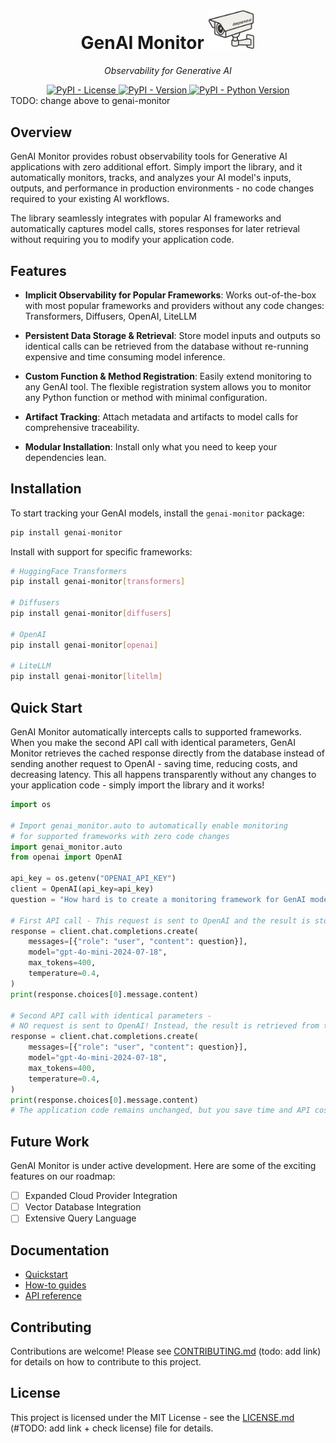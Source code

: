 <div align="center">

<h1>GenAI Monitor <img src="genai_monitor_logo.png" alt="GenAI Monitor Logo" width="75"/>
</h1>

<p align="center">
  <em size="">Observability for Generative AI</em>
</p>

</div>





<div align="center">

<a href="https://pypi.org/project/ragbits" target="_blank">
  <img alt="PyPI - License" src="https://img.shields.io/pypi/l/ragbits">
</a>

<a href="https://pypi.org/project/ragbits" target="_blank">
  <img alt="PyPI - Version" src="https://img.shields.io/pypi/v/ragbits">
</a>

<a href="https://pypi.org/project/ragbits" target="_blank">
  <img alt="PyPI - Python Version" src="https://img.shields.io/pypi/pyversions/ragbits">
</a>

</div>
TODO: change above to genai-monitor

## Overview

GenAI Monitor provides robust observability tools for Generative AI applications with zero additional effort. Simply import the library, and it automatically monitors, tracks, and analyzes your AI model's inputs, outputs, and performance in production environments - no code changes required to your existing AI workflows.

The library seamlessly integrates with popular AI frameworks and automatically captures model calls, stores responses for later retrieval without requiring you to modify your application code.


## Features

- **Implicit Observability for Popular Frameworks**: Works out-of-the-box with
most popular frameworks and providers without any code changes: Transformers, Diffusers, OpenAI, LiteLLM

- **Persistent Data Storage & Retrieval**: Store model inputs and outputs so identical calls can be retrieved from the database without re-running expensive and time consuming model inference.

- **Custom Function & Method Registration**: Easily extend monitoring to any GenAI tool. The flexible registration system allows you to monitor any Python function or method with minimal configuration.

- **Artifact Tracking**: Attach metadata and artifacts to model calls for comprehensive traceability.
- **Modular Installation**: Install only what you need to keep your dependencies lean.



## Installation
To start tracking your GenAI models, install the `genai-monitor` package:

```sh
pip install genai-monitor
```

Install with support for specific frameworks:

```sh
# HuggingFace Transformers
pip install genai-monitor[transformers]

# Diffusers
pip install genai-monitor[diffusers]

# OpenAI
pip install genai-monitor[openai]

# LiteLLM
pip install genai-monitor[litellm]
```


## Quick Start


GenAI Monitor automatically intercepts calls to supported frameworks. When you make the second API call with identical parameters, GenAI Monitor retrieves the cached response directly from the database instead of sending another request to OpenAI - saving time, reducing costs, and decreasing latency. This all happens transparently without any changes to your application code - simply import the library and it works!


```python
import os

# Import genai_monitor.auto to automatically enable monitoring
# for supported frameworks with zero code changes
import genai_monitor.auto
from openai import OpenAI

api_key = os.getenv("OPENAI_API_KEY")
client = OpenAI(api_key=api_key)
question = "How hard is to create a monitoring framework for GenAI models?"

# First API call - This request is sent to OpenAI and the result is stored in the database
response = client.chat.completions.create(
    messages=[{"role": "user", "content": question}],
    model="gpt-4o-mini-2024-07-18",
    max_tokens=400,
    temperature=0.4,
)
print(response.choices[0].message.content)

# Second API call with identical parameters -
# NO request is sent to OpenAI! Instead, the result is retrieved from the local database
response = client.chat.completions.create(
    messages=[{"role": "user", "content": question}],
    model="gpt-4o-mini-2024-07-18",
    max_tokens=400,
    temperature=0.4,
)
print(response.choices[0].message.content)
# The application code remains unchanged, but you save time and API costs
```

## Future Work
GenAI Monitor is under active development. Here are some of the exciting features on our roadmap:

- [ ] Expanded Cloud Provider Integration
- [ ] Vector Database Integration
- [ ] Extensive Query Language

## Documentation

* [Quickstart](./quickstart/auto_mode.md)
* [How-to guides](./index.md)
* [API reference](./api_reference/index.md)

## Contributing

Contributions are welcome! Please see [CONTRIBUTING.md](../CONTRIBUTING.md) (todo: add link) for details on how to contribute to this project.

## License

This project is licensed under the MIT License - see the [LICENSE.md](../LICENSE.md) (#TODO: add link + check license) file for details.
